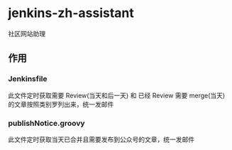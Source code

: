 # jenkins-zh-assistant
社区网站助理

## 作用

### Jenkinsfile
此文件定时获取需要 Review(当天和后一天) 和 已经 Review 需要 merge(当天) 的文章按照类别罗列出来，统一发邮件

### publishNotice.groovy
此文件定时获取当天已合并且需要发布到公众号的文章，统一发邮件